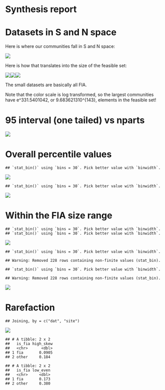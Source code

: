 Synthesis report
================

# Datasets in S and N space

Here is where our communities fall in S and N space:

![](figs_files/figure-gfm/datasets%20in%20s%20and%20n%20space-1.png)<!-- -->

Here is how that translates into the size of the feasible set:

![](figs_files/figure-gfm/size%20of%20fs-1.png)<!-- -->![](figs_files/figure-gfm/size%20of%20fs-2.png)<!-- -->![](figs_files/figure-gfm/size%20of%20fs-3.png)<!-- -->

The small datasets are basically all FIA.

Note that the color scale is log transformed, so the largest communities
have e^331.5401042, or 9.683621310^{143}, elements in the feasible set\!

# 95 interval (one tailed) vs nparts

![](figs_files/figure-gfm/95%20interval-1.png)<!-- -->

# Overall percentile values

    ## `stat_bin()` using `bins = 30`. Pick better value with `binwidth`.

![](figs_files/figure-gfm/overall-1.png)<!-- -->

    ## `stat_bin()` using `bins = 30`. Pick better value with `binwidth`.

![](figs_files/figure-gfm/overall-2.png)<!-- -->

# Within the FIA size range

    ## `stat_bin()` using `bins = 30`. Pick better value with `binwidth`.
    ## `stat_bin()` using `bins = 30`. Pick better value with `binwidth`.

![](figs_files/figure-gfm/within%20FIA%20size%20range-1.png)<!-- -->

    ## `stat_bin()` using `bins = 30`. Pick better value with `binwidth`.

    ## Warning: Removed 228 rows containing non-finite values (stat_bin).

    ## `stat_bin()` using `bins = 30`. Pick better value with `binwidth`.

    ## Warning: Removed 228 rows containing non-finite values (stat_bin).

![](figs_files/figure-gfm/95%20hists-1.png)<!-- -->

# Rarefaction

    ## Joining, by = c("dat", "site")

![](figs_files/figure-gfm/rarefaction%20change-1.png)<!-- -->

    ## # A tibble: 2 x 2
    ##   is_fia high_skew
    ##   <chr>      <dbl>
    ## 1 fia       0.0905
    ## 2 other     0.184

    ## # A tibble: 2 x 2
    ##   is_fia low_even
    ##   <chr>     <dbl>
    ## 1 fia       0.173
    ## 2 other     0.380
